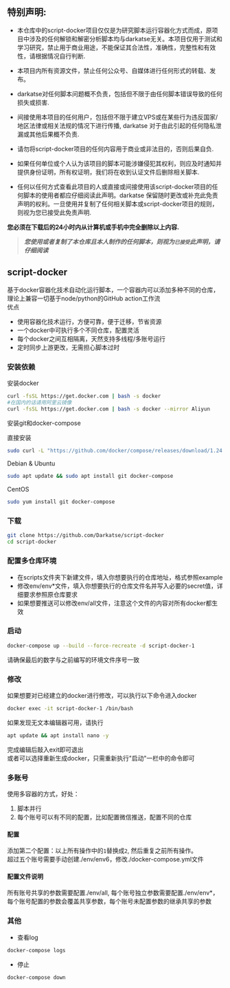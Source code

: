 ## 特别声明: 
* 本仓库中的script-docker项目仅仅是为研究脚本运行容器化方式而成，原项目中涉及的任何解锁和解密分析脚本均与darkatse无关。本项目仅用于测试和学习研究，禁止用于商业用途，不能保证其合法性，准确性，完整性和有效性，请根据情况自行判断.

* 本项目内所有资源文件，禁止任何公众号、自媒体进行任何形式的转载、发布。

* darkatse对任何脚本问题概不负责，包括但不限于由任何脚本错误导致的任何损失或损害.

* 间接使用本项目的任何用户，包括但不限于建立VPS或在某些行为违反国家/地区法律或相关法规的情况下进行传播, darkatse 对于由此引起的任何隐私泄漏或其他后果概不负责.

* 请勿将script-docker项目的任何内容用于商业或非法目的，否则后果自负.

* 如果任何单位或个人认为该项目的脚本可能涉嫌侵犯其权利，则应及时通知并提供身份证明，所有权证明，我们将在收到认证文件后删除相关脚本.

* 任何以任何方式查看此项目的人或直接或间接使用该script-docker项目的任何脚本的使用者都应仔细阅读此声明。darkatse 保留随时更改或补充此免责声明的权利。一旦使用并复制了任何相关脚本或script-docker项目的规则，则视为您已接受此免责声明.

 **您必须在下载后的24小时内从计算机或手机中完全删除以上内容.**  </br>
> ***您使用或者复制了本仓库且本人制作的任何脚本，则视为`已接受`此声明，请仔细阅读*** 
  
  
## script-docker
基于docker容器化技术自动化运行脚本，一个容器内可以添加多种不同的仓库，理论上兼容一切基于node/python的GitHub action工作流  
优点  
*  使用容器化技术运行，方便可靠，便于迁移，节省资源
*  一个docker中可执行多个不同仓库，配置灵活
*  每个docker之间互相隔离，天然支持多线程/多账号运行
*  定时同步上游更改，无需担心脚本过时

### 安装依赖
安装docker
```sh
curl -fsSL https://get.docker.com | bash -s docker
#在国内的话请用阿里云镜像
curl -fsSL https://get.docker.com | bash -s docker --mirror Aliyun
```
安装git和docker-compose

直接安装
```sh
sudo curl -L "https://github.com/docker/compose/releases/download/1.24.1/docker-compose-$(uname -s)-$(uname -m)" -o /usr/local/bin/docker-compose
```

Debian & Ubuntu
```sh
sudo apt update && sudo apt install git docker-compose
```

CentOS
```sh
sudo yum install git docker-compose
```
### 下载
```sh
git clone https://github.com/Darkatse/script-docker
cd script-docker
```

###  配置多仓库环境
* 在scripts文件夹下新建文件，填入你想要执行的仓库地址，格式参照example
* 修改env/env*文件，填入你想要执行的仓库文件名并写入必要的secret值，详细要求参照原仓库要求
* 如果想要推送可以修改env/all文件，注意这个文件的内容对所有docker都生效

### 启动
```sh
docker-compose up --build --force-recreate -d script-docker-1
```
请确保最后的数字与之前编写的环境文件序号一致

### 修改
如果想要对已经建立的docker进行修改，可以执行以下命令进入docker
```sh
docker exec -it script-docker-1 /bin/bash
```
如果发现无文本编辑器可用，请执行
```sh
apt update && apt install nano -y
```
完成编辑后敲入exit即可退出  
或者可以选择重新生成docker，只需重新执行"启动"一栏中的命令即可

### 多账号
使用多容器的方式，好处：
1. 脚本并行
2. 每个账号可以有不同的配置，比如配置微信推送，配置不同的仓库
#### 配置
添加第二个配置：以上所有操作中的`1`替换成`2`, 然后重复之前所有操作。  
超过五个账号需要手动创建./env/env6，修改./docker-compose.yml文件
#### 配置文件说明
所有账号共享的参数需要配置./env/all, 每个账号独立参数需要配置./env/env*，  
每个账号配置的参数会覆盖共享参数，每个账号未配置参数的继承共享的参数

### 其他
- 查看log
```sh
docker-compose logs
```
- 停止
```sh
docker-compose down
```
